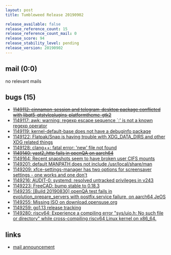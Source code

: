 ```yaml
---
layout: post
title: Tumbleweed Release 20190902

release_available: false
release_reference_count: 15
release_reference_count_mail: 0
release_score: 94
release_stability_level: pending
release_version: 20190902
---
```


## mail (0:0)

no relevant mails

## bugs (15)

<!--more-->

- ~~[1149112: cinnamon-session and telegram-desktop package conflicted with libqt5-qtstyleplugins-platformtheme-gtk2](https://bugzilla.opensuse.org/show_bug.cgi?id=1149112)~~
- [1149117: awk: warning: regexp escape sequence  `\:' is not a known regexp operator](https://bugzilla.opensuse.org/show_bug.cgi?id=1149117)
- [1149119: kernel-default-base does not have a debuginfo package](https://bugzilla.opensuse.org/show_bug.cgi?id=1149119)
- [1149122: Flatpak/Snap is having trouble with XDG_DATA_DIRS and other XDG related things](https://bugzilla.opensuse.org/show_bug.cgi?id=1149122)
- [1149128: clang++: fatal error: 'new' file not found](https://bugzilla.opensuse.org/show_bug.cgi?id=1149128)
- ~~[1149140: yast2_http fails in openQA on aarch64](https://bugzilla.opensuse.org/show_bug.cgi?id=1149140)~~
- [1149164: Recent snapshots seem to have broken user CIFS mounts](https://bugzilla.opensuse.org/show_bug.cgi?id=1149164)
- [1149201: default MANPATH does not include /usr/local/share/man](https://bugzilla.opensuse.org/show_bug.cgi?id=1149201)
- [1149209: xfce-settings-manager has two options for screensaver settings  - one works and one  don't](https://bugzilla.opensuse.org/show_bug.cgi?id=1149209)
- [1149216: AUDIT-0: systemd: resolved untracked privileges in v243](https://bugzilla.opensuse.org/show_bug.cgi?id=1149216)
- [1149223: FreeCAD: bump stable to 0.18.3](https://bugzilla.opensuse.org/show_bug.cgi?id=1149223)
- [1149235: \[Build 20190830\] openQA test fails in evolution_prepare_servers with postfix.service failure, on aarch64 JeOS](https://bugzilla.opensuse.org/show_bug.cgi?id=1149235)
- [1149255: Missing ISO on download.opensuse.org](https://bugzilla.opensuse.org/show_bug.cgi?id=1149255)
- [1149259: go1.13 release tracking](https://bugzilla.opensuse.org/show_bug.cgi?id=1149259)
- [1149280: riscv64: Experience a compiling error "sys/uio.h: No such file or directory" while cross-compiling riscv64 Linux kernel on x86_64.](https://bugzilla.opensuse.org/show_bug.cgi?id=1149280)



## links

- [mail announcement](https://lists.opensuse.org/opensuse-factory/2019-09/msg00033.html)

